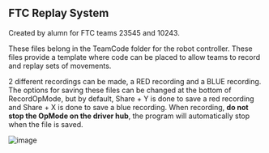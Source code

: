 ## FTC Replay System
Created by alumn for FTC teams 23545 and 10243.

These files belong in the TeamCode folder for the robot controller. These files provide a template where code can be placed to allow teams to record and replay sets of movements. 

2 different recordings can be made, a RED recording and a BLUE recording. The options for saving these files can be changed at the bottom of RecordOpMode, but by default, Share + Y is done to save a red recording and Share + X is done to save a blue recording. When recording, **do not stop the OpMode on the driver hub**, the program will automatically stop when the file is saved.

![image](https://github.com/user-attachments/assets/42c34f6f-917a-4191-92bb-16837c7612c5)

